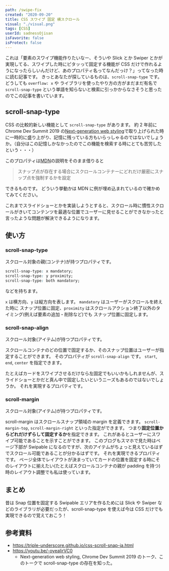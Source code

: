 ```yaml
---
path: /swipe-fix
created: "2020-09-20"
title: CSS スワイプ 固定 横スクロール
visual: "./visual.png"
tags: [CSS]
userId: sadnessOjisan
isFavorite: false
isProtect: false
---
```


これは「要素のスワイプ機能作りたいなー、そういや Slick とか Swiper とかが実現してる、スワイプした時にピタッって固定する機能が CSS だけで作れるようになったらしいんだけど、あのプロパティ名ってなんだっけ？」ってなった時に読む記事です。
きっとあなたが探しているものは、`scroll-snap-type` です。
どうしても `overflow: x` や ライブラリを使ったやり方の方がまだまだ有名で `scroll-snap-type` という単語を知らないと検索に引っかからなさそうと思ったのでこの記事を書いています。

## scroll-snap-type

CSS の比較的新しい機能として `scroll-snap-type` があります。
約 2 年前に Chrome Dev Summit 2019 の[Next-generation web styling](https://youtu.be/-oyeaIirVC0)で取り上げられた時に一時的に盛り上がり、記憶に残っている方もいらっしゃるのではないでしょうか。（自分はこの記憶しかなかったのでこの機能を検索する時にとても苦労したという・・・）

このプロパティは[MDN](https://developer.mozilla.org/ja/docs/Web/CSS/scroll-snap-type)の説明をそのまま借りると

> スナップ点が存在する場合にスクロールコンテナーにどれだけ厳密にスナップ点を強制するかを設定

できるものです。
どういう挙動かは MDN に例が埋め込まれているので確かめてみてください。

これまでスライドショーとかを実装しようとすると、スクロール時に慣性スクロールがきいてコンテンツを最適な位置でユーザーに見せることができなかったと言ったような問題が解決できるようになります。

## 使い方

### scroll-snap-type

スクロール対象の親(コンテナ)が持つプロパティです。

```css
scroll-snap-type: x mandatory;
scroll-snap-type: y proximity;
scroll-snap-type: both mandatory;
```

などを持ちます。

`x` は横方向、`y` は縦方向を表します。
`mandatory` はユーザーがスクロールを終えた時に スナップ位置に固定、`proximity` はスクロールアクション終了以外のタイミング(例えば要素の追加・削除など)でも スナップ位置に固定します。

### scroll-snap-align

スクロール対象(アイテム)が持つプロパティです。

スクロールコンテナのどの位置で固定するか、そのスナップ位置はユーザーが指定することができます。
そのプロパティが `scroll-snap-align` です。
`start`, `end`, `center` を指定できます。

たとえばカードをスワイプさせるだけなら左固定でもいいかもしれませんが、スライドショーとかだと真ん中で固定したいというニーズもあるのではないでしょうか。
それを実現するプロパティです。

### scroll-margin

スクロール対象(アイテム)が持つプロパティです。

scroll-margin はスクロールスナップ領域の margin を定義できます。
`scroll-margin-top`, `scroll-margin-right` といった指定ができます。
つまり**固定位置からどれだけずらして固定するか**を指定できます。
これがあるとユーザーにスワイプ可能であることを示すことができます。
このブログもスマホで見た時はページ下部が Swipable になるのですが、次のアイテムがちょっと見えているはずでスクロール可能であることが分かるはずです。
それを実現できるプロパティです。
ページ全体でレイアウトが決まっていてカードの位置を固定する時にそのレイアウトに揃えたい(たとえばスクロールコンテナの親が padding を持つ)時のレイアウト調整でも私は使っています。

## まとめ

昔は Snap 位置を固定する Swipable エリアを作るためには Slick や Swiper などのライブラリが必要だったが、scroll-snap-type を使えば今は CSS だけでも実現できるので覚えておこう！

## 参考資料

- https://triple-underscore.github.io/css-scroll-snap-ja.html
- https://youtu.be/-oyeaIirVC0
  - Next-generation web styling, Chrome Dev Summit 2019 のトーク、このトークで scroll-snap-type の存在を知った。
